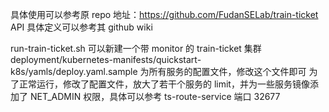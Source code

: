 具体使用可以参考原 repo 地址：https://github.com/FudanSELab/train-ticket
API 具体定义可以参考其 github wiki

run-train-ticket.sh 可以新建一个带 monitor 的 train-ticket 集群
deployment/kubernetes-manifests/quickstart-k8s/yamls/deploy.yaml.sample 为所有服务的配置文件，修改这个文件即可
为了正常运行，修改了配置文件，放大了若干个服务的 limit，并为一些服务镜像添加了 NET_ADMIN 权限，具体可以参考 ts-route-service
端口 32677